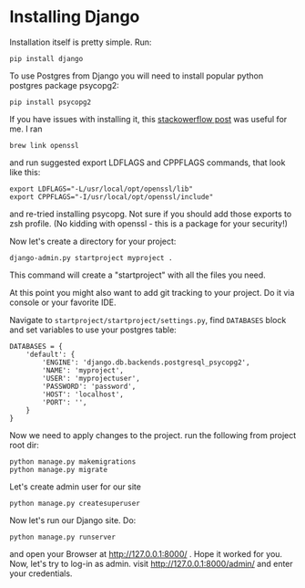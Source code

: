 # Installing Django

Installation itself is pretty simple. Run:

```shell script
pip install django
```

To use Postgres from Django you will need to install popular python postgres package psycopg2:

```shell script
pip install psycopg2
```

If you have issues with installing it, this [stackowerflow post](https://stackoverflow.com/questions/26288042/error-installing-psycopg2-library-not-found-for-lssl/56146592#56146592?newreg=235aab2189fc4cf8b92ef1f26a662f68) was useful for me. I ran
```shell script
brew link openssl
```
and run suggested export LDFLAGS and CPPFLAGS commands, that look like this:
```shell script
export LDFLAGS="-L/usr/local/opt/openssl/lib"
export CPPFLAGS="-I/usr/local/opt/openssl/include"
```

and re-tried installing psycopg. Not sure if you should add those exports to zsh profile. (No kidding with openssl - this is a package for your security!)

Now let's create a directory for your project:

```shell script
django-admin.py startproject myproject .
```

This command will create a "startproject" with all the files you need.

At this point you might also want to add git tracking to your project. Do it via console or your favorite IDE.

Navigate to `startproject/startproject/settings.py`, find `DATABASES` block and set variables to use your postgres table:

```shell script
DATABASES = {
    'default': {
        'ENGINE': 'django.db.backends.postgresql_psycopg2',
        'NAME': 'myproject',
        'USER': 'myprojectuser',
        'PASSWORD': 'password',
        'HOST': 'localhost',
        'PORT': '',
    }
}
```

Now we need to apply changes to the project. run the following from project root dir:

```shell script
python manage.py makemigrations
python manage.py migrate
```

Let's create admin user for our site

```shell script
python manage.py createsuperuser
```

Now let's run our Django site. Do:

```shell script
python manage.py runserver
```

and open your Browser at http://127.0.0.1:8000/ . Hope it worked for you. Now, let's try to log-in as admin. visit http://127.0.0.1:8000/admin/ and enter your credentials.
